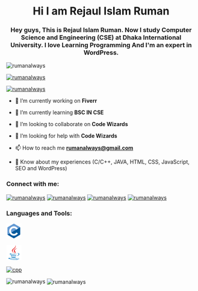 <h1 align="center">Hi I am Rejaul Islam Ruman</h1>
<h3 align="center">Hey guys, This is Rejaul Islam Ruman. Now I study Computer Science and Engineering (CSE) at Dhaka International University. I love Learning Programming And I'm an expert in WordPress.</h3>

<p align="left"> <img src="https://komarev.com/ghpvc/?username=rumanalways&label=Profile%20views&color=0e75b6&style=flat" alt="rumanalways" /> </p>

<p align="left"> <a href="https://github.com/ryo-ma/github-profile-trophy"><img src="https://github-profile-trophy.vercel.app/?username=rumanalways" alt="rumanalways" /></a> </p>

<p align="left"> <a href="https://twitter.com/rumanalways" target="blank"><img src="https://img.shields.io/twitter/follow/rumanalways?logo=twitter&style=for-the-badge" alt="rumanalways" /></a> </p>

- 🔭 I’m currently working on **Fiverr**

- 🌱 I’m currently learning **BSC IN CSE**

- 👯 I’m looking to collaborate on **Code Wizards**

- 🤝 I’m looking for help with **Code Wizards**

- 📫 How to reach me **rumanalways@gmail.com**

- 📄 Know about my experiences (C/C++, JAVA, HTML, CSS, JavaScript, SEO and WordPress)

<h3 align="left">Connect with me:</h3>
<p align="left">
<a href="https://twitter.com/rumanalways" target="blank"><img align="center" src="https://raw.githubusercontent.com/rahuldkjain/github-profile-readme-generator/master/src/images/icons/Social/twitter.svg" alt="rumanalways" height="30" width="40" /></a>
<a href="https://linkedin.com/in/rumanalways" target="blank"><img align="center" src="https://raw.githubusercontent.com/rahuldkjain/github-profile-readme-generator/master/src/images/icons/Social/linked-in-alt.svg" alt="rumanalways" height="30" width="40" /></a>
<a href="https://fb.com/rumanalways" target="blank"><img align="center" src="https://raw.githubusercontent.com/rahuldkjain/github-profile-readme-generator/master/src/images/icons/Social/facebook.svg" alt="rumanalways" height="30" width="40" /></a>
<a href="https://instagram.com/rumanalways" target="blank"><img align="center" src="https://raw.githubusercontent.com/rahuldkjain/github-profile-readme-generator/master/src/images/icons/Social/instagram.svg" alt="rumanalways" height="30" width="40" /></a>
</p>

<h3 align="left">Languages and Tools:</h3>
<p align="left"> <a href="https://www.cprogramming.com/" target="_blank" rel="noreferrer"> <img src="https://raw.githubusercontent.com/devicons/devicon/master/icons/c/c-original.svg" alt="c" width="40" height="40"/> </a> </p>
<p align="left"> <a href="https://www.cprogramming.com/" target="_blank" rel="noreferrer"> <img src="https://raw.githubusercontent.com/devicons/devicon/master/icons/java/java-original.svg" alt="java" width="40" height="40"/> </a> </p>
<p align="left"> <a href="https://www.cprogramming.com/" target="_blank" rel="noreferrer"> <img src="https://raw.githubusercontent.com/devicons/devicon/master/icons/cpp/cpp-original.svg" alt="cpp" width="40" height="40"/> </a> </p>

<p><img align="left" src="https://github-readme-stats.vercel.app/api/top-langs?username=rumanalways&show_icons=true&locale=en&layout=compact" alt="rumanalways" /></p>

<p>&nbsp;<img align="center" src="https://github-readme-stats.vercel.app/api?username=rumanalways&show_icons=true&locale=en" alt="rumanalways" /></p>
